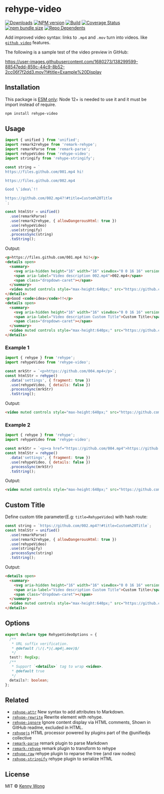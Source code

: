 rehype-video
===

[![Downloads](https://img.shields.io/npm/dm/rehype-video.svg?style=flat)](https://www.npmjs.com/package/rehype-video)
[![NPM version](https://img.shields.io/npm/v/rehype-video.svg?style=flat)](https://npmjs.org/package/rehype-video)
[![Build](https://github.com/jaywcjlove/rehype-video/actions/workflows/ci.yml/badge.svg)](https://github.com/jaywcjlove/rehype-video/actions/workflows/ci.yml)
[![Coverage Status](https://jaywcjlove.github.io/rehype-video/badges.svg)](https://jaywcjlove.github.io/rehype-video/lcov-report/)
[![npm bundle size](https://img.shields.io/bundlephobia/minzip/rehype-video)](https://bundlephobia.com/result?p=rehype-video)
[![Repo Dependents](https://badgen.net/github/dependents-repo/jaywcjlove/rehype-video)](https://github.com/jaywcjlove/rehype-video/network/dependents)

Add improved video syntax: links to `.mp4` and `.mov` turn into videos. like [`github video`](https://github.blog/2021-05-13-video-uploads-available-github/) features.

The following is a sample test of the video preview in GitHub:

https://user-images.githubusercontent.com/1680273/138299599-88547edd-859c-44c9-8b52-2cc06f7f2dd3.mov?!#title=Example%20Display

## Installation

This package is [ESM only](https://gist.github.com/sindresorhus/a39789f98801d908bbc7ff3ecc99d99c): Node 12+ is needed to use it and it must be import instead of require.

```bash
npm install rehype-video
```

## Usage

```js
import { unified } from 'unified';
import remark2rehype from 'remark-rehype';
import remarkParse from 'remark-parse';
import rehypeVideo from 'rehype-video';
import stringify from 'rehype-stringify';

const string = `
https://files.github.com/001.mp4 hi!

https://files.github.com/002.mp4

Good \`idea\`!!

https://github.com/002.mp4?!#title=Custom%20Title
`;

const htmlStr = unified()
  .use(remarkParse)
  .use(remark2rehype, { allowDangerousHtml: true })
  .use(rehypeVideo)
  .use(stringify)
  .processSync(string)
  .toString();
```

Output:

```html
<p>https://files.github.com/001.mp4 hi!</p>
<details open>
  <summary>
    <svg aria-hidden height="16" width="16" viewBox="0 0 16 16" version="1.1" class="octicon octicon-device-camera-video"><path fill-rule="evenodd" d="M16 3.75a.75.75 0 00-1.136-.643L11 5.425V4.75A1.75 1.75 0 009.25 3h-7.5A1.75 1.75 0 000 4.75v6.5C0 12.216.784 13 1.75 13h7.5A1.75 1.75 0 0011 11.25v-.675l3.864 2.318A.75.75 0 0016 12.25v-8.5zm-5 5.075l3.5 2.1v-5.85l-3.5 2.1v1.65zM9.5 6.75v-2a.25.25 0 00-.25-.25h-7.5a.25.25 0 00-.25.25v6.5c0 .138.112.25.25.25h7.5a.25.25 0 00.25-.25v-4.5z"></path></svg>
    <span aria-label="Video description 002.mp4">002.mp4</span>
    <span class="dropdown-caret"></span>
  </summary>
  <video muted controls style="max-height:640px;" src="https://github.com/002.mp4"></video>
</details>
<p>Good <code>idea</code>!!</p>
<details open>
  <summary>
    <svg aria-hidden height="16" width="16" viewBox="0 0 16 16" version="1.1" class="octicon octicon-device-camera-video"><path fill-rule="evenodd" d="M16 3.75a.75.75 0 00-1.136-.643L11 5.425V4.75A1.75 1.75 0 009.25 3h-7.5A1.75 1.75 0 000 4.75v6.5C0 12.216.784 13 1.75 13h7.5A1.75 1.75 0 0011 11.25v-.675l3.864 2.318A.75.75 0 0016 12.25v-8.5zm-5 5.075l3.5 2.1v-5.85l-3.5 2.1v1.65zM9.5 6.75v-2a.25.25 0 00-.25-.25h-7.5a.25.25 0 00-.25.25v6.5c0 .138.112.25.25.25h7.5a.25.25 0 00.25-.25v-4.5z"></path></svg>
    <span aria-label="Video description Custom Title">Custom Title</span>
    <span class="dropdown-caret"></span>
  </summary>
  <video muted controls style="max-height:640px;" src="https://github.com/002.mp4"></video>
</details>
```

### Example 1

```js
import { rehype } from 'rehype';
import rehypeVideo from 'rehype-video';

const mrkStr = `<p>https://github.com/004.mp4</p>`;
const htmlStr = rehype()
  .data('settings', { fragment: true })
  .use(rehypeVideo, { details: false })
  .processSync(mrkStr)
  .toString();
```

Output:

```html
<video muted controls style="max-height:640px;" src="https://github.com/004.mp4"></video>
```

### Example 2

```js
import { rehype } from 'rehype';
import rehypeVideo from 'rehype-video';

const mrkStr = `<p><a href="https://github.com/004.mp4">https://github.com/004.mp4</a></p`;
const htmlStr = rehype()
  .data('settings', { fragment: true })
  .use(rehypeVideo, { details: false })
  .processSync(mrkStr)
  .toString();
```

Output:

```html
<video muted controls style="max-height:640px;" src="https://github.com/004.mp4"></video>
```

## Custom Title

Define custom title parameter(E.g: `title=RehypeVideo`) with hash route:

```js
const string = `https://github.com/002.mp4?!#title=Custom%20Title`;
const htmlStr = unified()
  .use(remarkParse)
  .use(remark2rehype, { allowDangerousHtml: true })
  .use(rehypeVideo)
  .use(stringify)
  .processSync(string)
  .toString();
```

Output:

```html
<details open>
  <summary>
    <svg aria-hidden height="16" width="16" viewBox="0 0 16 16" version="1.1" class="octicon octicon-device-camera-video"><path fill-rule="evenodd" d="M16 3.75a.75.75 0 00-1.136-.643L11 5.425V4.75A1.75 1.75 0 009.25 3h-7.5A1.75 1.75 0 000 4.75v6.5C0 12.216.784 13 1.75 13h7.5A1.75 1.75 0 0011 11.25v-.675l3.864 2.318A.75.75 0 0016 12.25v-8.5zm-5 5.075l3.5 2.1v-5.85l-3.5 2.1v1.65zM9.5 6.75v-2a.25.25 0 00-.25-.25h-7.5a.25.25 0 00-.25.25v6.5c0 .138.112.25.25.25h7.5a.25.25 0 00.25-.25v-4.5z"></path></svg>
    <span aria-label="Video description Custom Title">Custom Title</span>
    <span class="dropdown-caret"></span>
  </summary>
  <video muted controls style="max-height:640px;" src="https://github.com/002.mp4"></video>
</details>
```

## Options

```ts
export declare type RehypeVideoOptions = {
  /**
   * URL suffix verification.
   * @default /\/(.*)(.mp4|.mov)$/
   */
  test?: RegExp;
  /**
   * Support `<details>` tag to wrap <video>.
   * @default true
   */
  details?: boolean;
};
```

## Related

- [`rehype-attr`](https://github.com/jaywcjlove/rehype-attr) New syntax to add attributes to Markdown.
- [`rehype-rewrite`](https://github.com/jaywcjlove/rehype-rewrite) Rewrite element with rehype.
- [`rehype-ignore`](https://github.com/jaywcjlove/rehype-ignore) Ignore content display via HTML comments, Shown in GitHub readme, excluded in HTML.
- [`rehypejs`](https://github.com/rehypejs/rehype) HTML processor powered by plugins part of the @unifiedjs collective
- [`remark-parse`](https://www.npmjs.com/package/remark-parse) remark plugin to parse Markdown
- [`remark-rehype`](https://www.npmjs.com/package/remark-rehype) remark plugin to transform to rehype
- [`rehype-raw`](https://www.npmjs.com/package/rehype-raw) rehype plugin to reparse the tree (and raw nodes)
- [`rehype-stringify`](https://www.npmjs.com/package/rehype-stringify) rehype plugin to serialize HTML

## License

MIT © [Kenny Wong](https://github.com/jaywcjlove)
